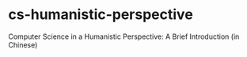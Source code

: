 # cs-humanistic-perspective
Computer Science in a Humanistic Perspective: A Brief Introduction (in Chinese)
